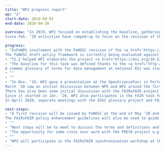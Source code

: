 ```yaml
---
title: "WP2 progress report"
wp: "2"
start-date: 2019-09-01
end-date: 2020-04-30

overview: "In 2019, WP2 focused on establishing the baseline, gathering information on data policies at the different partner facilities. <br>
Since Feb. ‘20 activities have ramped-up to focus on the revision of the PaN data policy with PaNOSC. The elaboration of recommendations for data management is now also starting up, e.g. with a common glossary of terms and data life cycle."

progress:
- "ExPaNDS involvment with the PaNOSC revision of the <a href='https://doi.org/10.5281/zenodo.3738497'>PaN data policy framework of 2011</a> progressed very well over the last 2 months, thanks to up to 2 workshops per week. <br>
The PaNOSC draft policy framework is currently being evaluated against the <a href='https://www.rd-alliance.org/group/fair-data-maturity-model-wg/outcomes/fair-data-maturity-model-specification-and-guidelines'>RDA data maturity model </a> and ExPaNDS partners are contributing to these discussions."
- "T2.2 helped WP1 elaborate the project <a href='https://doi.org/10.5281/zenodo.3672925'>DMP</a> in Jan ‘20. The activities on DMPs for PaN RIs just started."
- "The baseline for this task was defined thanks to the <a href='http://doi.org/10.5281/zenodo.3673811'>landscaping survey</a> done with all partner facilities in Dec ‘19, including level of FAIRness and GDPR compliancy of existing data policies, and current practices regarding DMPs.
A common glossary of terms for data management at national RIs was started in March. As a first step, terms and definitions from a range of sources within PaN (e.g. existing PaN facility data policies) and outside PaN (e.g. <a href='https://casrai.org/rdm-glossary/'>RDM glossary</a>) were collected by WP2 partners."
- ""
- ""
- "In Nov. ‘19, WP2 gave a presentation at the OpenScienceFair in Porto and participated in the FAIRsFAIR synchronisation task force in Budapest.<br>
March ‘20 saw an initial discussion between WP5 and WP2 around the first training workshop on FAIR data practices to be held in Autumn ‘20.<br>
There has also been some initial discussion with the FAIRsFAIR project to determine what training resources and other outputs from that project could prove useful for the ExPaNDS workshop. <br>
Since it started in Jan. ‘20, WP2 also participates in the FAIR task force with other 5b projects (~1 meeting / month to share progress and common goals). <br>
In April 2020, separate meetings with the EOSC glossary project and FAIRsFAIR were also undertaken."

next-steps:
- "A first revision will be issued by PaNOSC at the end of May ‘20 and ExPaNDS will then extend it to the national PaN RIs after consulting with them and comparing to current data policies. The consultation questions are being finalised, with the aim of starting the consultations in May.<br>
The FAIRsFAIR policy enhancement guidelines will also be used to guide some aspects of the work extending the PaNOSC policy to national RIs."
- ""
- "Next steps will be to meet to discuss the terms and definitions and to aim to reach a consensus about which terms with which definitions to include. "
- "The opportunity for some cross over work with the FREYA project e.g. on PIDs for instruments are being discussed (very early discussions)."
- ""
- "WP2 will participate in the FAIRsFAIR synchronisation workshop at the end of April and early May."
---
```

